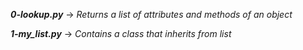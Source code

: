 ***0-lookup.py*** -> *Returns a list of attributes and methods of an object*

***1-my_list.py*** -> *Contains a class that inherits from list*
